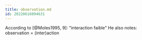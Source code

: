 ```yaml
---
title: observation.md
id: 20220616094631
---
```


According to [@Moles1995, 9]: "interaction faible"
He also notes: observation = (inter)action